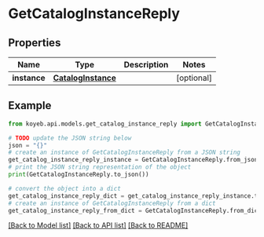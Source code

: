 # GetCatalogInstanceReply


## Properties

Name | Type | Description | Notes
------------ | ------------- | ------------- | -------------
**instance** | [**CatalogInstance**](CatalogInstance.md) |  | [optional] 

## Example

```python
from koyeb.api.models.get_catalog_instance_reply import GetCatalogInstanceReply

# TODO update the JSON string below
json = "{}"
# create an instance of GetCatalogInstanceReply from a JSON string
get_catalog_instance_reply_instance = GetCatalogInstanceReply.from_json(json)
# print the JSON string representation of the object
print(GetCatalogInstanceReply.to_json())

# convert the object into a dict
get_catalog_instance_reply_dict = get_catalog_instance_reply_instance.to_dict()
# create an instance of GetCatalogInstanceReply from a dict
get_catalog_instance_reply_from_dict = GetCatalogInstanceReply.from_dict(get_catalog_instance_reply_dict)
```
[[Back to Model list]](../README.md#documentation-for-models) [[Back to API list]](../README.md#documentation-for-api-endpoints) [[Back to README]](../README.md)


